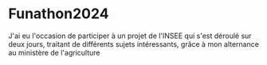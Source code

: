 # Funathon2024
J'ai eu l'occasion de participer à un projet de l'INSEE qui s'est déroulé sur deux jours, traitant de différents sujets intéressants, grâce à mon alternance au ministère de l'agriculture
